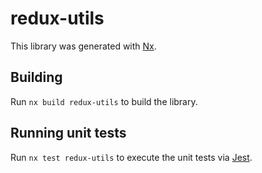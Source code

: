 # redux-utils

This library was generated with [Nx](https://nx.dev).

## Building

Run `nx build redux-utils` to build the library.

## Running unit tests

Run `nx test redux-utils` to execute the unit tests via [Jest](https://jestjs.io).
